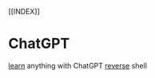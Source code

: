 [[INDEX]]

# ChatGPT  
[learn](learnWithChatgpt.md) anything with ChatGPT
[reverse](reverse_shell.md) shell
